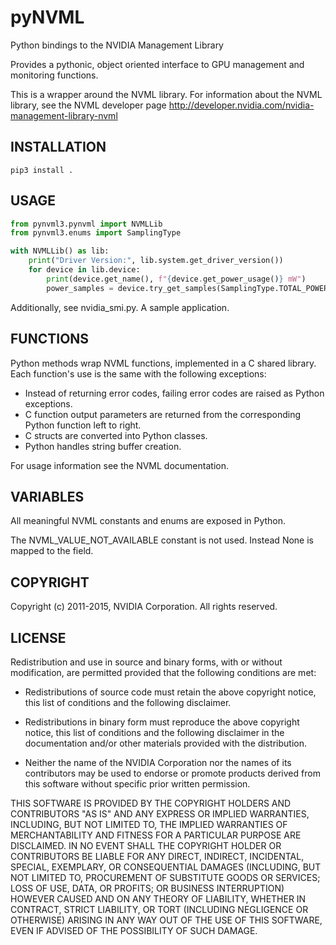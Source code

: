 # pyNVML
Python bindings to the NVIDIA Management Library

Provides a pythonic, object oriented interface to GPU management and monitoring functions.

This is a wrapper around the NVML library.
For information about the NVML library, see the NVML developer page
http://developer.nvidia.com/nvidia-management-library-nvml


## INSTALLATION

    pip3 install .


## USAGE


~~~python
from pynvml3.pynvml import NVMLLib
from pynvml3.enums import SamplingType

with NVMLLib() as lib:
    print("Driver Version:", lib.system.get_driver_version())
    for device in lib.device:
        print(device.get_name(), f"{device.get_power_usage()} mW")
        power_samples = device.try_get_samples(SamplingType.TOTAL_POWER_SAMPLES, 0)
~~~


Additionally, see nvidia_smi.py.  A sample application.

## FUNCTIONS

Python methods wrap NVML functions, implemented in a C shared library.
Each function's use is the same with the following exceptions:

- Instead of returning error codes, failing error codes are raised as
  Python exceptions.
- C function output parameters are returned from the corresponding
  Python function left to right.
- C structs are converted into Python classes.
- Python handles string buffer creation.

For usage information see the NVML documentation.

## VARIABLES

All meaningful NVML constants and enums are exposed in Python.

The NVML_VALUE_NOT_AVAILABLE constant is not used.  Instead None is mapped to the field.

## COPYRIGHT

Copyright (c) 2011-2015, NVIDIA Corporation.  All rights reserved.

## LICENSE

Redistribution and use in source and binary forms, with or without modification, are permitted provided that the following conditions are met:

- Redistributions of source code must retain the above copyright notice, this list of conditions and the following disclaimer.

- Redistributions in binary form must reproduce the above copyright notice, this list of conditions and the following disclaimer in the documentation and/or other materials provided with the distribution.

- Neither the name of the NVIDIA Corporation nor the names of its contributors may be used to endorse or promote products derived from this software without specific prior written permission.

THIS SOFTWARE IS PROVIDED BY THE COPYRIGHT HOLDERS AND CONTRIBUTORS "AS IS" AND ANY EXPRESS OR IMPLIED WARRANTIES, INCLUDING, BUT NOT LIMITED TO, THE IMPLIED WARRANTIES OF MERCHANTABILITY AND FITNESS FOR A PARTICULAR PURPOSE ARE DISCLAIMED. IN NO EVENT SHALL THE COPYRIGHT HOLDER OR CONTRIBUTORS BE LIABLE FOR ANY DIRECT, INDIRECT, INCIDENTAL, SPECIAL, EXEMPLARY, OR CONSEQUENTIAL DAMAGES (INCLUDING, BUT NOT LIMITED TO, PROCUREMENT OF SUBSTITUTE GOODS OR SERVICES; LOSS OF USE, DATA, OR PROFITS; OR BUSINESS INTERRUPTION) HOWEVER CAUSED AND ON ANY THEORY OF LIABILITY, WHETHER IN CONTRACT, STRICT LIABILITY, OR TORT (INCLUDING NEGLIGENCE OR OTHERWISE) ARISING IN ANY WAY OUT OF THE USE OF THIS SOFTWARE, EVEN IF ADVISED OF THE POSSIBILITY OF SUCH DAMAGE.
